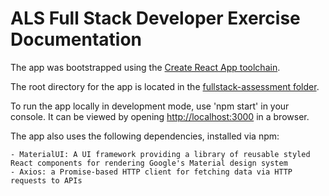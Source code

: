 # ALS Full Stack Developer Exercise Documentation

The app was bootstrapped using the [Create React App toolchain](https://github.com/facebook/create-react-app). 

The root directory for the app is located in the [fullstack-assessment folder](./fullstack-assessment).

To run the app locally in development mode, use 'npm start' in your console. It can be viewed by opening [http://localhost:3000](http://localhost:3000) in a browser. 

The app also uses the following dependencies, installed via npm: 
    
    - MaterialUI: A UI framework providing a library of reusable styled React components for rendering Google's Material design system
    - Axios: a Promise-based HTTP client for fetching data via HTTP requests to APIs










